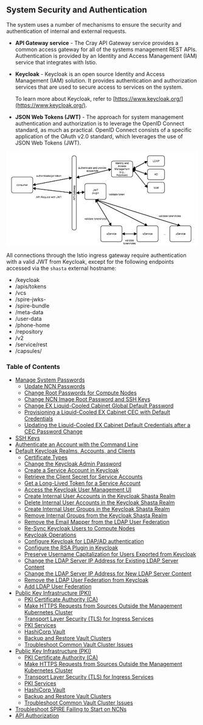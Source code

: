 ## System Security and Authentication

The system uses a number of mechanisms to ensure the security and authentication of internal and external requests.

-   **API Gateway service** - The Cray API Gateway service provides a common access gateway for all of the systems management REST APIs. Authentication is provided by an Identity and Access Management \(IAM\) service that integrates with Istio.
-   **Keycloak** - Keycloak is an open source Identity and Access Management \(IAM\) solution. It provides authentication and authorization services that are used to secure access to services on the system.

    To learn more about Keycloak, refer to [https://www.keycloak.org/](https://www.keycloak.org/).

-   **JSON Web Tokens \(JWT\)** - The approach for system management authentication and authorization is to leverage the OpenID Connect standard, as much as practical. OpenID Connect consists of a specific application of the OAuth v2.0 standard, which leverages the use of JSON Web Tokens \(JWT\).

![Security Infrastructure](../../img/operations/Security_Infrastructure.png "Security Infrastructure")

All connections through the Istio ingress gateway require authentication with a valid JWT from Keycloak, except for the following endpoints accessed via the `shasta` external hostname:

-   /keycloak
-   /apis/tokens
-   /vcs
-   /spire-jwks-
-   /spire-bundle
-   /meta-data
-   /user-data
-   /phone-home
-   /repository
-   /v2
-   /service/rest
-   /capsules/

### Table of Contents

-   [Manage System Passwords](Manage_System_Passwords.md)
    -   [Update NCN Passwords](Update_NCN_Passwords.md)
    -   [Change Root Passwords for Compute Nodes](Change_Root_Passwords_for_Compute_Nodes.md)
    -   [Change NCN Image Root Password and SSH Keys](Change_NCN_Image_Root_Password_and_SSH_Keys.md)
    -   [Change EX Liquid-Cooled Cabinet Global Default Password](Change_EX_Liquid-Cooled_Cabinet_Global_Default_Password.md)
    -   [Provisioning a Liquid-Cooled EX Cabinet CEC with Default Credentials](Provisioning_a_Liquid-Cooled_EX_Cabinet_CEC_with_Default_Credentials.md)
    -   [Updating the Liquid-Cooled EX Cabinet Default Credentials after a CEC Password Change](Updating_the_Liquid-Cooled_EX_Cabinet_Default_Credentials_after_a_CEC_Password_Change.md)
-   [SSH Keys](SSH_Keys.md)
-   [Authenticate an Account with the Command Line](Authenticate_an_Account_with_the_Command_Line.md)
-   [Default Keycloak Realms, Accounts, and Clients](Default_Keycloak_Realms_Accounts_and_Clients.md)
    -   [Certificate Types](Certificate_Types.md)
    -   [Change the Keycloak Admin Password](Change_the_Keycloak_Admin_Password.md)
    -   [Create a Service Account in Keycloak](Create_a_Service_Account_in_Keycloak.md)
    -   [Retrieve the Client Secret for Service Accounts](Retrieve_the_Client_Secret_for_Service_Accounts.md)
    -   [Get a Long-Lived Token for a Service Account](Get_a_Long-lived_Token_for_a_Service_Account.md)
    -   [Access the Keycloak User Management UI](Access_the_Keycloak_User_Management_UI.md)
    -   [Create Internal User Accounts in the Keycloak Shasta Realm](Create_Internal_User_Accounts_in_the_Keycloak_Shasta_Realm.md)
    -   [Delete Internal User Accounts in the Keycloak Shasta Realm](Delete_Internal_User_Accounts_from_the_Keycloak_Shasta_Realm.md)
    -   [Create Internal User Groups in the Keycloak Shasta Realm](Create_Internal_User_Accounts_in_the_Keycloak_Shasta_Realm.md)
    -   [Remove Internal Groups from the Keycloak Shasta Realm](Remove_Internal_Groups_from_the_Keycloak_Shasta_Realm.md)
    -   [Remove the Email Mapper from the LDAP User Federation](Remove_the_Email_Mapper_from_the_LDAP_User_Federation.md)
    -   [Re-Sync Keycloak Users to Compute Nodes](Resync_Keycloak_Users_to_Compute_Nodes.md)
    -   [Keycloak Operations](Keycloak_Operations.md)
    -   [Configure Keycloak for LDAP/AD authentication](Configure_Keycloak_for_LDAPAD_Authentication.md)
    -   [Configure the RSA Plugin in Keycloak](Configure_the_RSA_Plugin_in_Keycloak.md)
    -   [Preserve Username Capitalization for Users Exported from Keycloak](Preserve_Username_Capitalization_for_Users_Exported_from_Keycloak.md)
    -   [Change the LDAP Server IP Address for Existing LDAP Server Content](Change_the_LDAP_Server_IP_Address_for_Existing_LDAP_Server_Content.md)
    -   [Change the LDAP Server IP Address for New LDAP Server Content](Change_the_LDAP_Server_IP_Address_for_New_LDAP_Server_Content.md)
    -   [Remove the LDAP User Federation from Keycloak](Remove_the_LDAP_User_Federation_from_Keycloak.md)
    -   [Add LDAP User Federation](Add_LDAP_User_Federation.md)
-   [Public Key Infrastructure \(PKI\)](Public_Key_Infrastructure_PKI.md)
    -   [PKI Certificate Authority \(CA\)](PKI_Certificate_Authority_CA.md)
    -   [Make HTTPS Requests from Sources Outside the Management Kubernetes Cluster](Make_HTTPS_Requests_from_Sources_Outside_the_Management_Kubernetes_Cluster.md)
    -   [Transport Layer Security \(TLS\) for Ingress Services](Transport_Layer_Security_for_Ingress_Services.md)
    -   [PKI Services](PKI_Services.md)
    -   [HashiCorp Vault](HashiCorp_Vault.md)
    -   [Backup and Restore Vault Clusters](Backup_and_Restore_Vault_Clusters.md)
    -   [Troubleshoot Common Vault Cluster Issues](Troubleshoot_Common_Vault_Cluster_Issues.md)
-   [Public Key Infrastructure \(PKI\)](Public_Key_Infrastructure_PKI.md)
    -   [PKI Certificate Authority \(CA\)](PKI_Certificate_Authority_CA.md)
    -   [Make HTTPS Requests from Sources Outside the Management Kubernetes Cluster](Make_HTTPS_Requests_from_Sources_Outside_the_Management_Kubernetes_Cluster.md)
    -   [Transport Layer Security \(TLS\) for Ingress Services](Transport_Layer_Security_for_Ingress_Services.md)
    -   [PKI Services](PKI_Services.md)
    -   [HashiCorp Vault](HashiCorp_Vault.md)
    -   [Backup and Restore Vault Clusters](Backup_and_Restore_Vault_Clusters.md)
    -   [Troubleshoot Common Vault Cluster Issues](Troubleshoot_Common_Vault_Cluster_Issues.md)
-   [Troubleshoot SPIRE Failing to Start on NCNs](Troubleshoot_SPIRE_Failing_to_Start_on_NCNs.md)
-   [API Authorization](API_Authorization.md)
